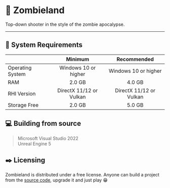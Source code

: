 # :city_sunset: Zombieland

Top-down shooter in the style of the zombie apocalypse.

------

## :electric_plug: System Requirements

|| Minimum | Recommended |
|-----|:----:|:----:|
|Operating System | Windows 10 or higher | Windows 10 or higher |
|RAM | 2.0 GB | 4.0 GB |
|RHI Version | DirectX 11/12 or Vulkan | DirectX 11/12 or Vulkan |
|Storage Free | 2.0 GB | 5.0 GB |

## :computer: Building from source

> Microsoft Visual Studio 2022 <br>
> Unreal Engine 5

## :black_nib: Licensing

Zombieland is distributed under a free license. Anyone can build a project from the [source code](https://github.com/NikiYani/Zombieland), upgrade it and just play :grin: